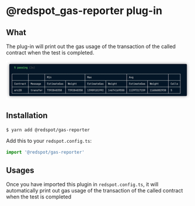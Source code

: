 # @redspot_gas-reporter plug-in

## What

The plug-in will print out the gas usage of the transaction of the called contract when the test is completed.

![](./image/gas.png)

## Installation
```
$ yarn add @redspot/gas-reporter
```
Add this to your `redspot.config.ts`:
```typescript
import '@redspot/gas-reporter'
```

## Usages

Once you have imported this plugin in `redspot.config.ts`, it will automatically print out gas usage of the transaction of the called contract when the test is completed





